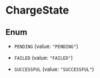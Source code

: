 
# ChargeState

## Enum


* `PENDING` (value: `"PENDING"`)

* `FAILED` (value: `"FAILED"`)

* `SUCCESSFUL` (value: `"SUCCESSFUL"`)



